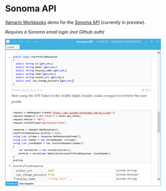 Sonoma API
=========

[Xamarin Workbooks](https://developer.xamarin.com/workbooks/) 
demo for the [Sonoma API](https://docs.sonoma.hockeyapp.com/api/) (currently in preview).

*Requires a Sonoma email login (not Github auth)*

![](Screenshots/sonoma.png)
